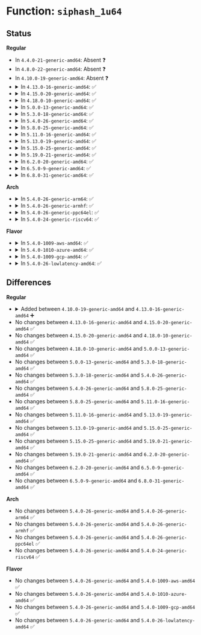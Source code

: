 # Function: <code>siphash_1u64</code>

## Status
<b>Regular</b>
<ul>
<li>
In <code>4.4.0-21-generic-amd64</code>: Absent ❓
</li>
<li>
In <code>4.8.0-22-generic-amd64</code>: Absent ❓
</li>
<li>
In <code>4.10.0-19-generic-amd64</code>: Absent ❓
</li>
<li>
<details>
<summary>In <code>4.13.0-16-generic-amd64</code>: ✅</summary>

```c
u64 siphash_1u64(const u64 first, const siphash_key_t * key)
```

```json
{
  "name": "siphash_1u64",
  "collision_type": "Unique Global",
  "inline_type": "No",
  "funcs": [
    {
      "addr": 18446744071588238400,
      "name": "siphash_1u64",
      "external": true,
      "loc": "lib/siphash.c:123",
      "file": "lib/siphash.c",
      "inline": "seen, unknown",
      "caller_inline": [],
      "caller_func": [
        "net/core/secure_seq.c:secure_tcp_ts_off"
      ]
    }
  ],
  "symbols": [
    {
      "addr": 18446744071588238400,
      "name": "siphash_1u64",
      "section": ".text",
      "bind": "STB_GLOBAL",
      "size": 486
    }
  ]
}
```
</details>
</li>
<li>
<details>
<summary>In <code>4.15.0-20-generic-amd64</code>: ✅</summary>

```c
u64 siphash_1u64(const u64 first, const siphash_key_t * key)
```

```json
{
  "name": "siphash_1u64",
  "collision_type": "Unique Global",
  "inline_type": "No",
  "funcs": [
    {
      "addr": 18446744071588789824,
      "name": "siphash_1u64",
      "external": true,
      "loc": "lib/siphash.c:123",
      "file": "lib/siphash.c",
      "inline": "seen, unknown",
      "caller_inline": [],
      "caller_func": [
        "net/core/secure_seq.c:secure_tcp_ts_off",
        "lib/vsprintf.c:pointer"
      ]
    }
  ],
  "symbols": [
    {
      "addr": 18446744071588789824,
      "name": "siphash_1u64",
      "section": ".text",
      "bind": "STB_GLOBAL",
      "size": 486
    }
  ]
}
```
</details>
</li>
<li>
<details>
<summary>In <code>4.18.0-10-generic-amd64</code>: ✅</summary>

```c
u64 siphash_1u64(const u64 first, const siphash_key_t * key)
```

```json
{
  "name": "siphash_1u64",
  "collision_type": "Unique Global",
  "inline_type": "No",
  "funcs": [
    {
      "addr": 18446744071589168016,
      "name": "siphash_1u64",
      "external": true,
      "loc": "lib/siphash.c:123",
      "file": "lib/siphash.c",
      "inline": "seen, unknown",
      "caller_inline": [],
      "caller_func": [
        "net/core/secure_seq.c:secure_tcp_ts_off",
        "lib/vsprintf.c:pointer"
      ]
    }
  ],
  "symbols": [
    {
      "addr": 18446744071589168016,
      "name": "siphash_1u64",
      "section": ".text",
      "bind": "STB_GLOBAL",
      "size": 493
    }
  ]
}
```
</details>
</li>
<li>
<details>
<summary>In <code>5.0.0-13-generic-amd64</code>: ✅</summary>

```c
u64 siphash_1u64(const u64 first, const siphash_key_t * key)
```

```json
{
  "name": "siphash_1u64",
  "collision_type": "Unique Global",
  "inline_type": "No",
  "funcs": [
    {
      "addr": 18446744071589397936,
      "name": "siphash_1u64",
      "external": true,
      "loc": "lib/siphash.c:123",
      "file": "lib/siphash.c",
      "inline": "seen, unknown",
      "caller_inline": [],
      "caller_func": [
        "net/core/secure_seq.c:secure_tcp_ts_off",
        "lib/vsprintf.c:ptr_to_id"
      ]
    }
  ],
  "symbols": [
    {
      "addr": 18446744071589397936,
      "name": "siphash_1u64",
      "section": ".text",
      "bind": "STB_GLOBAL",
      "size": 493
    }
  ]
}
```
</details>
</li>
<li>
<details>
<summary>In <code>5.3.0-18-generic-amd64</code>: ✅</summary>

```c
u64 siphash_1u64(const u64 first, const siphash_key_t * key)
```

```json
{
  "name": "siphash_1u64",
  "collision_type": "Unique Global",
  "inline_type": "No",
  "funcs": [
    {
      "addr": 18446744071589854016,
      "name": "siphash_1u64",
      "external": true,
      "loc": "lib/siphash.c:123",
      "file": "lib/siphash.c",
      "inline": "seen, unknown",
      "caller_inline": [],
      "caller_func": [
        "net/core/secure_seq.c:secure_tcp_ts_off",
        "lib/vsprintf.c:ptr_to_id"
      ]
    }
  ],
  "symbols": [
    {
      "addr": 18446744071589854016,
      "name": "siphash_1u64",
      "section": ".text",
      "bind": "STB_GLOBAL",
      "size": 481
    }
  ]
}
```
</details>
</li>
<li>
<details>
<summary>In <code>5.4.0-26-generic-amd64</code>: ✅</summary>

```c
u64 siphash_1u64(const u64 first, const siphash_key_t * key)
```

```json
{
  "name": "siphash_1u64",
  "collision_type": "Unique Global",
  "inline_type": "No",
  "funcs": [
    {
      "addr": 18446744071590079808,
      "name": "siphash_1u64",
      "external": true,
      "loc": "lib/siphash.c:123",
      "file": "lib/siphash.c",
      "inline": "seen, unknown",
      "caller_inline": [],
      "caller_func": [
        "net/core/secure_seq.c:secure_tcp_ts_off",
        "lib/vsprintf.c:ptr_to_id"
      ]
    }
  ],
  "symbols": [
    {
      "addr": 18446744071590079808,
      "name": "siphash_1u64",
      "section": ".text",
      "bind": "STB_GLOBAL",
      "size": 481
    }
  ]
}
```
</details>
</li>
<li>
<details>
<summary>In <code>5.8.0-25-generic-amd64</code>: ✅</summary>

```c
u64 siphash_1u64(const u64 first, const siphash_key_t * key)
```

```json
{
  "name": "siphash_1u64",
  "collision_type": "Unique Global",
  "inline_type": "No",
  "funcs": [
    {
      "addr": 18446744071585077616,
      "name": "siphash_1u64",
      "external": true,
      "loc": "lib/siphash.c:123",
      "file": "lib/siphash.c",
      "inline": "seen, unknown",
      "caller_inline": [],
      "caller_func": [
        "fs/crypto/keysetup.c:fscrypt_setup_iv_ino_lblk_32_key",
        "lib/vsprintf.c:ptr_to_id",
        "lib/vsprintf.c:ptr_to_hashval",
        "net/core/secure_seq.c:secure_tcp_ts_off",
        "net/ipv4/tcp_fastopen.c:tcp_fastopen_cookie_gen_check"
      ]
    }
  ],
  "symbols": [
    {
      "addr": 18446744071585077616,
      "name": "siphash_1u64",
      "section": ".text",
      "bind": "STB_GLOBAL",
      "size": 481
    }
  ]
}
```
</details>
</li>
<li>
<details>
<summary>In <code>5.11.0-16-generic-amd64</code>: ✅</summary>

```c
u64 siphash_1u64(const u64 first, const siphash_key_t * key)
```

```json
{
  "name": "siphash_1u64",
  "collision_type": "Unique Global",
  "inline_type": "No",
  "funcs": [
    {
      "addr": 18446744071585226784,
      "name": "siphash_1u64",
      "external": true,
      "loc": "lib/siphash.c:123",
      "file": "lib/siphash.c",
      "inline": "seen, unknown",
      "caller_inline": [],
      "caller_func": [
        "fs/crypto/keysetup.c:fscrypt_hash_inode_number",
        "lib/vsprintf.c:ptr_to_id",
        "lib/vsprintf.c:ptr_to_hashval",
        "net/core/secure_seq.c:secure_tcp_ts_off",
        "net/ipv4/tcp_fastopen.c:tcp_fastopen_cookie_gen_check"
      ]
    }
  ],
  "symbols": [
    {
      "addr": 18446744071585226784,
      "name": "siphash_1u64",
      "section": ".text",
      "bind": "STB_GLOBAL",
      "size": 481
    }
  ]
}
```
</details>
</li>
<li>
<details>
<summary>In <code>5.13.0-19-generic-amd64</code>: ✅</summary>

```c
u64 siphash_1u64(const u64 first, const siphash_key_t * key)
```

```json
{
  "name": "siphash_1u64",
  "collision_type": "Unique Global",
  "inline_type": "No",
  "funcs": [
    {
      "addr": 18446744071585109664,
      "name": "siphash_1u64",
      "external": true,
      "loc": "lib/siphash.c:123",
      "file": "lib/siphash.c",
      "inline": "seen, unknown",
      "caller_inline": [],
      "caller_func": [
        "fs/crypto/keysetup.c:fscrypt_hash_inode_number",
        "lib/vsprintf.c:ptr_to_id",
        "lib/vsprintf.c:ptr_to_hashval",
        "net/core/secure_seq.c:secure_tcp_ts_off",
        "net/ipv4/tcp_fastopen.c:tcp_try_fastopen",
        "net/ipv4/tcp_fastopen.c:tcp_try_fastopen"
      ]
    }
  ],
  "symbols": [
    {
      "addr": 18446744071585109664,
      "name": "siphash_1u64",
      "section": ".text",
      "bind": "STB_GLOBAL",
      "size": 484
    }
  ]
}
```
</details>
</li>
<li>
<details>
<summary>In <code>5.15.0-25-generic-amd64</code>: ✅</summary>

```c
u64 siphash_1u64(const u64 first, const siphash_key_t * key)
```

```json
{
  "name": "siphash_1u64",
  "collision_type": "Unique Global",
  "inline_type": "No",
  "funcs": [
    {
      "addr": 18446744071585558336,
      "name": "siphash_1u64",
      "external": true,
      "loc": "lib/siphash.c:123",
      "file": "lib/siphash.c",
      "inline": "seen, unknown",
      "caller_inline": [],
      "caller_func": [
        "fs/crypto/keysetup.c:fscrypt_hash_inode_number",
        "lib/vsprintf.c:ptr_to_id",
        "lib/vsprintf.c:ptr_to_hashval",
        "net/core/secure_seq.c:secure_tcp_ts_off"
      ]
    }
  ],
  "symbols": [
    {
      "addr": 18446744071585558336,
      "name": "siphash_1u64",
      "section": ".text",
      "bind": "STB_GLOBAL",
      "size": 484
    }
  ]
}
```
</details>
</li>
<li>
<details>
<summary>In <code>5.19.0-21-generic-amd64</code>: ✅</summary>

```c
u64 siphash_1u64(const u64 first, const siphash_key_t * key)
```

```json
{
  "name": "siphash_1u64",
  "collision_type": "Unique Global",
  "inline_type": "No",
  "funcs": [
    {
      "addr": 18446744071586710416,
      "name": "siphash_1u64",
      "external": true,
      "loc": "lib/siphash.c:116",
      "file": "lib/siphash.c",
      "inline": "seen, unknown",
      "caller_inline": [],
      "caller_func": [
        "fs/crypto/keysetup.c:fscrypt_hash_inode_number",
        "lib/vsprintf.c:__ptr_to_hashval",
        "net/core/secure_seq.c:secure_tcp_ts_off"
      ]
    }
  ],
  "symbols": [
    {
      "addr": 18446744071586710416,
      "name": "siphash_1u64",
      "section": ".text",
      "bind": "STB_GLOBAL",
      "size": 499
    }
  ]
}
```
</details>
</li>
<li>
<details>
<summary>In <code>6.2.0-20-generic-amd64</code>: ✅</summary>

```c
u64 siphash_1u64(const u64 first, const siphash_key_t * key)
```

```json
{
  "name": "siphash_1u64",
  "collision_type": "Unique Global",
  "inline_type": "No",
  "funcs": [
    {
      "addr": 18446744071595872896,
      "name": "siphash_1u64",
      "external": true,
      "loc": "lib/siphash.c:116",
      "file": "lib/siphash.c",
      "inline": "seen, unknown",
      "caller_inline": [],
      "caller_func": [
        "fs/crypto/keysetup.c:fscrypt_hash_inode_number",
        "net/core/secure_seq.c:secure_tcp_ts_off",
        "lib/vsprintf.c:default_pointer",
        "lib/vsprintf.c:ptr_to_hashval"
      ]
    }
  ],
  "symbols": [
    {
      "addr": 18446744071595872896,
      "name": "siphash_1u64",
      "section": ".text",
      "bind": "STB_GLOBAL",
      "size": 499
    }
  ]
}
```
</details>
</li>
<li>
<details>
<summary>In <code>6.5.0-9-generic-amd64</code>: ✅</summary>

```c
u64 siphash_1u64(const u64 first, const siphash_key_t * key)
```

```json
{
  "name": "siphash_1u64",
  "collision_type": "Unique Global",
  "inline_type": "No",
  "funcs": [
    {
      "addr": 18446744071596390272,
      "name": "siphash_1u64",
      "external": true,
      "loc": "lib/siphash.c:116",
      "file": "lib/siphash.c",
      "inline": "seen, unknown",
      "caller_inline": [],
      "caller_func": [
        "fs/crypto/keysetup.c:fscrypt_hash_inode_number",
        "net/core/secure_seq.c:secure_tcp_ts_off",
        "lib/vsprintf.c:default_pointer",
        "lib/vsprintf.c:ptr_to_hashval"
      ]
    }
  ],
  "symbols": [
    {
      "addr": 18446744071596390272,
      "name": "siphash_1u64",
      "section": ".text",
      "bind": "STB_GLOBAL",
      "size": 499
    }
  ]
}
```
</details>
</li>
<li>
<details>
<summary>In <code>6.8.0-31-generic-amd64</code>: ✅</summary>

```c
u64 siphash_1u64(const u64 first, const siphash_key_t * key)
```

```json
{
  "name": "siphash_1u64",
  "collision_type": "Unique Global",
  "inline_type": "No",
  "funcs": [
    {
      "addr": 18446744071597285504,
      "name": "siphash_1u64",
      "external": true,
      "loc": "lib/siphash.c:116",
      "file": "lib/siphash.c",
      "inline": "seen, unknown",
      "caller_inline": [],
      "caller_func": [
        "fs/crypto/keysetup.c:fscrypt_hash_inode_number",
        "net/core/secure_seq.c:secure_tcp_ts_off",
        "lib/vsprintf.c:default_pointer",
        "lib/vsprintf.c:ptr_to_hashval"
      ]
    }
  ],
  "symbols": [
    {
      "addr": 18446744071597285504,
      "name": "siphash_1u64",
      "section": ".text",
      "bind": "STB_GLOBAL",
      "size": 499
    }
  ]
}
```
</details>
</li>
</ul>
<b>Arch</b>
<ul>
<li>
<details>
<summary>In <code>5.4.0-26-generic-arm64</code>: ✅</summary>

```c
u64 siphash_1u64(const u64 first, const siphash_key_t * key)
```

```json
{
  "name": "siphash_1u64",
  "collision_type": "Unique Global",
  "inline_type": "No",
  "funcs": [
    {
      "addr": 18446603336503858400,
      "name": "siphash_1u64",
      "external": true,
      "loc": "lib/siphash.c:123",
      "file": "lib/siphash.c",
      "inline": "seen, unknown",
      "caller_inline": [],
      "caller_func": [
        "net/core/secure_seq.c:secure_tcp_ts_off",
        "lib/vsprintf.c:ptr_to_id"
      ]
    }
  ],
  "symbols": [
    {
      "addr": 18446603336503858400,
      "name": "siphash_1u64",
      "section": ".text",
      "bind": "STB_GLOBAL",
      "size": 424
    }
  ]
}
```
</details>
</li>
<li>
<details>
<summary>In <code>5.4.0-26-generic-armhf</code>: ✅</summary>

```c
u64 siphash_1u64(const u64 first, const siphash_key_t * key)
```

```json
{
  "name": "siphash_1u64",
  "collision_type": "Unique Global",
  "inline_type": "No",
  "funcs": [
    {
      "addr": 3236480096,
      "name": "siphash_1u64",
      "external": true,
      "loc": "lib/siphash.c:123",
      "file": "lib/siphash.c",
      "inline": "seen, unknown",
      "caller_inline": [],
      "caller_func": [
        "net/core/secure_seq.c:secure_tcp_ts_off"
      ]
    }
  ],
  "symbols": [
    {
      "addr": 3236480096,
      "name": "siphash_1u64",
      "section": ".text",
      "bind": "STB_GLOBAL",
      "size": 1212
    }
  ]
}
```
</details>
</li>
<li>
<details>
<summary>In <code>5.4.0-26-generic-ppc64el</code>: ✅</summary>

```c
u64 siphash_1u64(const u64 first, const siphash_key_t * key)
```

```json
{
  "name": "siphash_1u64",
  "collision_type": "Unique Global",
  "inline_type": "No",
  "funcs": [
    {
      "addr": 13835058055297714912,
      "name": "siphash_1u64",
      "external": true,
      "loc": "lib/siphash.c:123",
      "file": "lib/siphash.c",
      "inline": "seen, unknown",
      "caller_inline": [],
      "caller_func": [
        "net/core/secure_seq.c:secure_tcp_ts_off",
        "lib/vsprintf.c:ptr_to_id"
      ]
    }
  ],
  "symbols": [
    {
      "addr": 13835058055297714912,
      "name": "siphash_1u64",
      "section": ".text",
      "bind": "STB_GLOBAL",
      "size": 580
    }
  ]
}
```
</details>
</li>
<li>
<details>
<summary>In <code>5.4.0-24-generic-riscv64</code>: ✅</summary>

```c
u64 siphash_1u64(const u64 first, const siphash_key_t * key)
```

```json
{
  "name": "siphash_1u64",
  "collision_type": "Unique Global",
  "inline_type": "No",
  "funcs": [
    {
      "addr": 18446743936279750664,
      "name": "siphash_1u64",
      "external": true,
      "loc": "lib/siphash.c:123",
      "file": "lib/siphash.c",
      "inline": "seen, unknown",
      "caller_inline": [],
      "caller_func": [
        "net/core/secure_seq.c:secure_tcp_ts_off",
        "lib/vsprintf.c:ptr_to_id"
      ]
    }
  ],
  "symbols": [
    {
      "addr": 18446743936279750664,
      "name": "siphash_1u64",
      "section": ".text",
      "bind": "STB_GLOBAL",
      "size": 700
    }
  ]
}
```
</details>
</li>
</ul>
<b>Flavor</b>
<ul>
<li>
<details>
<summary>In <code>5.4.0-1009-aws-amd64</code>: ✅</summary>

```c
u64 siphash_1u64(const u64 first, const siphash_key_t * key)
```

```json
{
  "name": "siphash_1u64",
  "collision_type": "Unique Global",
  "inline_type": "No",
  "funcs": [
    {
      "addr": 18446744071589682064,
      "name": "siphash_1u64",
      "external": true,
      "loc": "lib/siphash.c:123",
      "file": "lib/siphash.c",
      "inline": "seen, unknown",
      "caller_inline": [],
      "caller_func": [
        "net/core/secure_seq.c:secure_tcp_ts_off",
        "lib/vsprintf.c:ptr_to_id"
      ]
    }
  ],
  "symbols": [
    {
      "addr": 18446744071589682064,
      "name": "siphash_1u64",
      "section": ".text",
      "bind": "STB_GLOBAL",
      "size": 481
    }
  ]
}
```
</details>
</li>
<li>
<details>
<summary>In <code>5.4.0-1010-azure-amd64</code>: ✅</summary>

```c
u64 siphash_1u64(const u64 first, const siphash_key_t * key)
```

```json
{
  "name": "siphash_1u64",
  "collision_type": "Unique Global",
  "inline_type": "No",
  "funcs": [
    {
      "addr": 18446744071589407856,
      "name": "siphash_1u64",
      "external": true,
      "loc": "lib/siphash.c:123",
      "file": "lib/siphash.c",
      "inline": "seen, unknown",
      "caller_inline": [],
      "caller_func": [
        "net/core/secure_seq.c:secure_tcp_ts_off",
        "lib/vsprintf.c:ptr_to_id"
      ]
    }
  ],
  "symbols": [
    {
      "addr": 18446744071589407856,
      "name": "siphash_1u64",
      "section": ".text",
      "bind": "STB_GLOBAL",
      "size": 481
    }
  ]
}
```
</details>
</li>
<li>
<details>
<summary>In <code>5.4.0-1009-gcp-amd64</code>: ✅</summary>

```c
u64 siphash_1u64(const u64 first, const siphash_key_t * key)
```

```json
{
  "name": "siphash_1u64",
  "collision_type": "Unique Global",
  "inline_type": "No",
  "funcs": [
    {
      "addr": 18446744071590125440,
      "name": "siphash_1u64",
      "external": true,
      "loc": "lib/siphash.c:123",
      "file": "lib/siphash.c",
      "inline": "seen, unknown",
      "caller_inline": [],
      "caller_func": [
        "net/core/secure_seq.c:secure_tcp_ts_off",
        "lib/vsprintf.c:ptr_to_id"
      ]
    }
  ],
  "symbols": [
    {
      "addr": 18446744071590125440,
      "name": "siphash_1u64",
      "section": ".text",
      "bind": "STB_GLOBAL",
      "size": 481
    }
  ]
}
```
</details>
</li>
<li>
<details>
<summary>In <code>5.4.0-26-lowlatency-amd64</code>: ✅</summary>

```c
u64 siphash_1u64(const u64 first, const siphash_key_t * key)
```

```json
{
  "name": "siphash_1u64",
  "collision_type": "Unique Global",
  "inline_type": "No",
  "funcs": [
    {
      "addr": 18446744071590175824,
      "name": "siphash_1u64",
      "external": true,
      "loc": "lib/siphash.c:123",
      "file": "lib/siphash.c",
      "inline": "seen, unknown",
      "caller_inline": [],
      "caller_func": [
        "net/core/secure_seq.c:secure_tcp_ts_off",
        "lib/vsprintf.c:ptr_to_id"
      ]
    }
  ],
  "symbols": [
    {
      "addr": 18446744071590175824,
      "name": "siphash_1u64",
      "section": ".text",
      "bind": "STB_GLOBAL",
      "size": 481
    }
  ]
}
```
</details>
</li>
</ul>

## Differences
<b>Regular</b>
<ul>
<li>
<details>
<summary>Added between <code>4.10.0-19-generic-amd64</code> and <code>4.13.0-16-generic-amd64</code> ➕</summary>

```c
u64 siphash_1u64(const u64 first, const siphash_key_t * key)
```
</details>
</li>
<li>
No changes between <code>4.13.0-16-generic-amd64</code> and <code>4.15.0-20-generic-amd64</code> ✅
</li>
<li>
No changes between <code>4.15.0-20-generic-amd64</code> and <code>4.18.0-10-generic-amd64</code> ✅
</li>
<li>
No changes between <code>4.18.0-10-generic-amd64</code> and <code>5.0.0-13-generic-amd64</code> ✅
</li>
<li>
No changes between <code>5.0.0-13-generic-amd64</code> and <code>5.3.0-18-generic-amd64</code> ✅
</li>
<li>
No changes between <code>5.3.0-18-generic-amd64</code> and <code>5.4.0-26-generic-amd64</code> ✅
</li>
<li>
No changes between <code>5.4.0-26-generic-amd64</code> and <code>5.8.0-25-generic-amd64</code> ✅
</li>
<li>
No changes between <code>5.8.0-25-generic-amd64</code> and <code>5.11.0-16-generic-amd64</code> ✅
</li>
<li>
No changes between <code>5.11.0-16-generic-amd64</code> and <code>5.13.0-19-generic-amd64</code> ✅
</li>
<li>
No changes between <code>5.13.0-19-generic-amd64</code> and <code>5.15.0-25-generic-amd64</code> ✅
</li>
<li>
No changes between <code>5.15.0-25-generic-amd64</code> and <code>5.19.0-21-generic-amd64</code> ✅
</li>
<li>
No changes between <code>5.19.0-21-generic-amd64</code> and <code>6.2.0-20-generic-amd64</code> ✅
</li>
<li>
No changes between <code>6.2.0-20-generic-amd64</code> and <code>6.5.0-9-generic-amd64</code> ✅
</li>
<li>
No changes between <code>6.5.0-9-generic-amd64</code> and <code>6.8.0-31-generic-amd64</code> ✅
</li>
</ul>
<b>Arch</b>
<ul>
<li>
No changes between <code>5.4.0-26-generic-amd64</code> and <code>5.4.0-26-generic-arm64</code> ✅
</li>
<li>
No changes between <code>5.4.0-26-generic-amd64</code> and <code>5.4.0-26-generic-armhf</code> ✅
</li>
<li>
No changes between <code>5.4.0-26-generic-amd64</code> and <code>5.4.0-26-generic-ppc64el</code> ✅
</li>
<li>
No changes between <code>5.4.0-26-generic-amd64</code> and <code>5.4.0-24-generic-riscv64</code> ✅
</li>
</ul>
<b>Flavor</b>
<ul>
<li>
No changes between <code>5.4.0-26-generic-amd64</code> and <code>5.4.0-1009-aws-amd64</code> ✅
</li>
<li>
No changes between <code>5.4.0-26-generic-amd64</code> and <code>5.4.0-1010-azure-amd64</code> ✅
</li>
<li>
No changes between <code>5.4.0-26-generic-amd64</code> and <code>5.4.0-1009-gcp-amd64</code> ✅
</li>
<li>
No changes between <code>5.4.0-26-generic-amd64</code> and <code>5.4.0-26-lowlatency-amd64</code> ✅
</li>
</ul>
